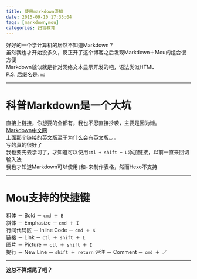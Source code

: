 ```yaml
---
title: 使用markdown须知
date: 2015-09-10 17:35:04
tags: [markdown,mou]
categories: 扫盲教育
---
```

好好的一个学计算机的居然不知道Markdown？  
虽然我也才开始没多久，反正开了这个博客之后发现Markdown＋Mou的组合很方便  
Markdown貌似就是针对网络文本显示开发的吧，语法类似HTML  
P.S. 后缀名是`.md` 
<!--more-->
***  
# 科普Markdown是一个大坑
直接上链接，你想要的全都有，我也不忍直接抄袭，主要是因为懒。  
[Markdown中文网](//www.markdown.cn/#acknowledgement)  
[上面那个链接的英文版](//daringfireball.net/projects/markdown/syntax)至于为什么会有英文版。。。  
写的真的很好了  
我也要先去学习了，才知道可以使用`ctl + shift + L`添加链接，以前一直来回切输入法  
我也才知道Markdown可以使用`|`和`-`来制作表格，然而Hexo不支持  
***  
# Mou支持的快捷键 
粗体 － Bold － `cmd ＋ B`  
斜体 － Emphasize － `cmd ＋ I`  
行间代码区 － Inline Code － `cmd ＋ K`  
链接 － Link － `ctl ＋ shift ＋ L`  
图片 － Picture － `ctl ＋ shift ＋ I`  
提行 － New Line － `shift ＋ return`
评注 － Comment － `cmd ＋ ／`  
***
**这总不算烂尾了吧？**

